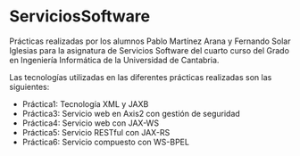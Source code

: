 # ServiciosSoftware
Prácticas realizadas por los alumnos Pablo Martínez Arana y Fernando Solar Iglesias para la asignatura de Servicios Software del cuarto curso del Grado en Ingeniería Informática de la Universidad de Cantabria.

Las tecnologías utilizadas en las diferentes prácticas realizadas son las siguientes:
  - Práctica1: Tecnología XML y JAXB
  - Práctica3: Servicio web en Axis2 con gestión de seguridad
  - Práctica4: Servicio web con JAX-WS
  - Práctica5: Servicio RESTful con JAX-RS
  - Práctica6: Servicio compuesto con WS-BPEL
